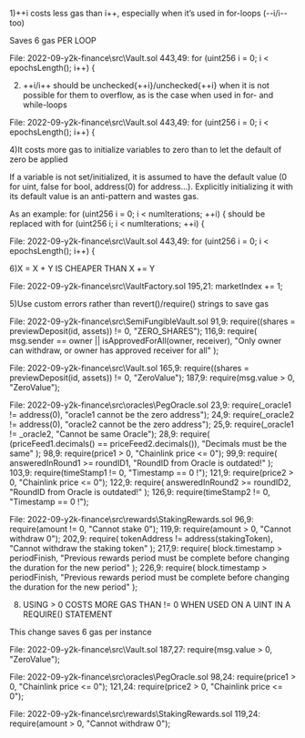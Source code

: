 1)++i costs less gas than i++, especially when it’s used in for-loops (--i/i-- too)

Saves 6 gas PER LOOP

File: 2022-09-y2k-finance\src\Vault.sol
  443,49:         for (uint256 i = 0; i < epochsLength(); i++) {
  
2) ++i/i++ should be unchecked{++i}/unchecked{++i} when it is not possible for them to overflow,
as is the case when used in for- and while-loops    

File: 2022-09-y2k-finance\src\Vault.sol
  443,49:         for (uint256 i = 0; i < epochsLength(); i++) {


4)It costs more gas to initialize variables to zero than to let the default of zero be applied

If a variable is not set/initialized, it is assumed to have the default value (0 for uint, false for bool, address(0) for address…). Explicitly initializing it with its default value is an anti-pattern and wastes gas.

As an example: for (uint256 i = 0; i < numIterations; ++i) { should be replaced with for (uint256 i; i < numIterations; ++i) {  
    
File: 2022-09-y2k-finance\src\Vault.sol
  443,49:         for (uint256 i = 0; i < epochsLength(); i++) {

6)X = X + Y IS CHEAPER THAN X += Y 

File: 2022-09-y2k-finance\src\VaultFactory.sol
  195,21:         marketIndex += 1;	
  
5)Use custom errors rather than revert()/require() strings to save gas

File: 2022-09-y2k-finance\src\SemiFungibleVault.sol
  91,9:         require((shares = previewDeposit(id, assets)) != 0, "ZERO_SHARES");
  116,9:         require(  
                        msg.sender == owner || isApprovedForAll(owner, receiver),
                        "Only owner can withdraw, or owner has approved receiver for all"
                       ); 
					   
File: 2022-09-y2k-finance\src\Vault.sol
  165,9:         require((shares = previewDeposit(id, assets)) != 0, "ZeroValue");
  187,9:         require(msg.value > 0, "ZeroValue");

File: 2022-09-y2k-finance\src\oracles\PegOracle.sol
  23,9:         require(_oracle1 != address(0), "oracle1 cannot be the zero address");
  24,9:         require(_oracle2 != address(0), "oracle2 cannot be the zero address");
  25,9:         require(_oracle1 != _oracle2, "Cannot be same Oracle");
  28,9:         require(
                          (priceFeed1.decimals() == priceFeed2.decimals()),
                          "Decimals must be the same"
                      );
  98,9:         require(price1 > 0, "Chainlink price <= 0");
  99,9:         require(
                          answeredInRound1 >= roundID1,
                        "RoundID from Oracle is outdated!"
                         );
  103,9:         require(timeStamp1 != 0, "Timestamp == 0 !");
  121,9:         require(price2 > 0, "Chainlink price <= 0");
  122,9:          require(
            answeredInRound2 >= roundID2,
            "RoundID from Oracle is outdated!"
        );
  126,9:         require(timeStamp2 != 0, "Timestamp == 0 !");
  
File: 2022-09-y2k-finance\src\rewards\StakingRewards.sol
  96,9:         require(amount != 0, "Cannot stake 0");
  119,9:         require(amount > 0, "Cannot withdraw 0");
  202,9:         require(
            tokenAddress != address(stakingToken),
            "Cannot withdraw the staking token"
        );
  217,9:          require(
            block.timestamp > periodFinish,
            "Previous rewards period must be complete before changing the duration for the new period"
        );
  226,9:           require(
            block.timestamp > periodFinish,
            "Previous rewards period must be complete before changing the duration for the new period"
        );  

8) USING > 0 COSTS MORE GAS THAN != 0 WHEN USED ON A UINT IN A REQUIRE() STATEMENT

This change saves 6 gas per instance

File: 2022-09-y2k-finance\src\Vault.sol
  187,27:         require(msg.value > 0, "ZeroValue");
  
File: 2022-09-y2k-finance\src\oracles\PegOracle.sol
  98,24:         require(price1 > 0, "Chainlink price <= 0");
  121,24:         require(price2 > 0, "Chainlink price <= 0");

File: 2022-09-y2k-finance\src\rewards\StakingRewards.sol
  119,24:         require(amount > 0, "Cannot withdraw 0");
 